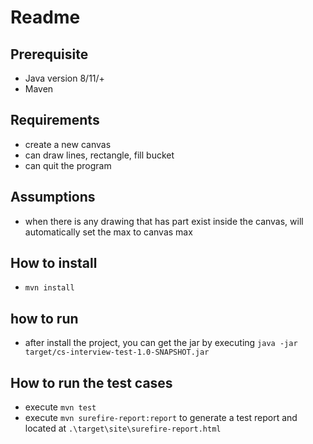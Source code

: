 # Readme

## Prerequisite

- Java version 8/11/+
- Maven

## Requirements

- create a new canvas
- can draw lines, rectangle, fill bucket
- can quit the program

## Assumptions

- when there is any drawing that has part exist inside the canvas, will automatically set the max to canvas max

## How to install

- `mvn install`

## how to run

- after install the project, you can get the jar by executing `java -jar target/cs-interview-test-1.0-SNAPSHOT.jar
  `

## How to run the test cases

- execute `mvn test`
- execute `mvn surefire-report:report` to generate a test report and located at `.\target\site\surefire-report.html`

